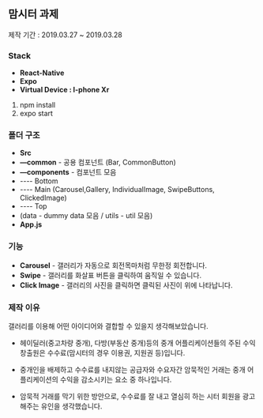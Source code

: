 ## 맘시터 과제

제작 기간 : 2019.03.27 ~ 2019.03.28




### Stack

- **React-Native**
- **Expo**
- **Virtual Device : I-phone Xr**

1. npm install
2. expo start




### 폴더 구조

- **Src**
- **—common** - 공용 컴포넌트 (Bar, CommonButton)
- **—components** - 컴포넌트 모음
- ---- Bottom
- ---- Main (Carousel,Gallery, IndividualImage, SwipeButtons, ClickedImage)
- ---- Top
- (data - dummy data 모음 / utils - util 모음)
- **App.js**


### 기능


- **Carousel** - 갤러리가 자동으로 회전목마처럼 무한정 회전합니다.
- **Swipe** - 갤러리를 화살표 버튼을 클릭하여 움직일 수 있습니다.
- **Click Image** - 갤러리의 사진을 클릭하면 클릭된 사진이 위에 나타납니다.

### 제작 이유

갤러리를 이용해 어떤 아이디어와 결합할 수 있을지 생각해보았습니다.

- 헤이딜러(중고차량  중개), 다방(부동산  중개)등의  중개  어플리케이션들의  주된  수익창출원은  수수료(맘시터의  경우  이용권, 지원권  등)입니다.

- 중개인을  배제하고  수수료를  내지않는  공급자와  수요자간  암묵적인  거래는  중개  어플리케이션의  수익을 감소시키는 요소  중  하나입니다.

- 암묵적  거래를  막기  위한  방안으로, 수수료를  잘  내고  열심히  하는  시터  회원을  광고해주는  유인을  생각했습니다.


